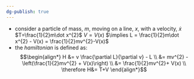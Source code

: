 ```yaml
---
dg-publish: true
---
```


- consider a particle of mass, $m$, moving on a line, $x$, with a velocity, $\dot x$
		$T=\frac{1}{2}m\dot x^{2}$
		$V=V(x)$
		$\implies L = \frac{1}{2}m\dot x^{2} - V(x) = \frac{1}{2}mv^{2}-V(x)$
- the *hamiltonian* is defined as: 
$$\begin{align*}
	H &= v \frac{\partial L}{\partial v} - L \\
	&= mv^{2} - \left(\frac{1}{2}mv^{2} + V(x)\right) \\
	&= \frac{1}{2}mv^{2}+ V(x) \\
	\therefore H&= T+V
\end{align*}$$
